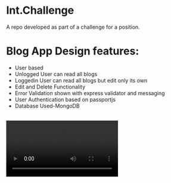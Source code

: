 # Int.Challenge
A repo developed as part of a challenge for a position.


# Blog App Design features:

<ul>
<li>User based</li>
<li>Unlogged User can read all blogs</li>
<li>Loggedin User can read all blogs but edit only its own</li>
<li>Edit and Delete Functionality</li>
<li>Error Validation shown with express validator and messaging</li>
<li>User Authentication based on passportjs</li>
<li>Database Used-MongoDB</li>
</ul>

<br>
<video>
    <source src="https://drive.google.com/file/d/1auTESvgGf_fqVSEIR72dy9LL5zMymNHM/preview?autoplay=1" type='video/mp4'>
</video>
